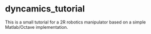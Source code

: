 # dyncamics_tutorial

This is a small tutorial for a 2R robotics manipulator based on a simple Matlab/Octave implementation. 



